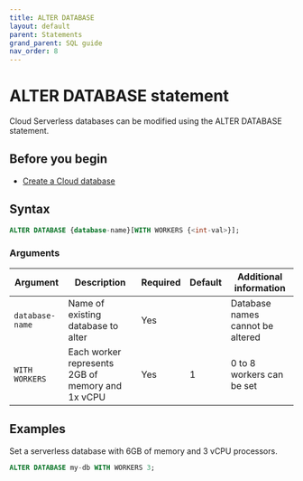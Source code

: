 ```yaml
---
title: ALTER DATABASE
layout: default
parent: Statements
grand_parent: SQL guide
nav_order: 8
---
```


# ALTER DATABASE statement

Cloud Serverless databases can be modified using the ALTER DATABASE statement.

## Before you begin

* [Create a Cloud database](/docs/cloud/cloud-databases/cloud-db-create)

## Syntax

```sql
ALTER DATABASE {database-name}[WITH WORKERS {<int-val>}];
```

###  Arguments

| Argument | Description | Required | Default | Additional information |
|---|---|---|---|---|
| `database-name` | Name of existing database to alter | Yes |  | Database names cannot be altered |
| `WITH WORKERS` | Each worker represents 2GB of memory and 1x vCPU | Yes | 1 | 0 to 8 workers can be set |

## Examples

Set a serverless database with 6GB of memory and 3 vCPU processors.

```sql
ALTER DATABASE my-db WITH WORKERS 3;
```
